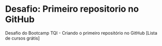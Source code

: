 # Desafio: Primeiro repositorio no GitHub
Desafio do Bootcamp TQI - Criando o primeiro repositório no GitHub [Lista de cursos grátis] 
